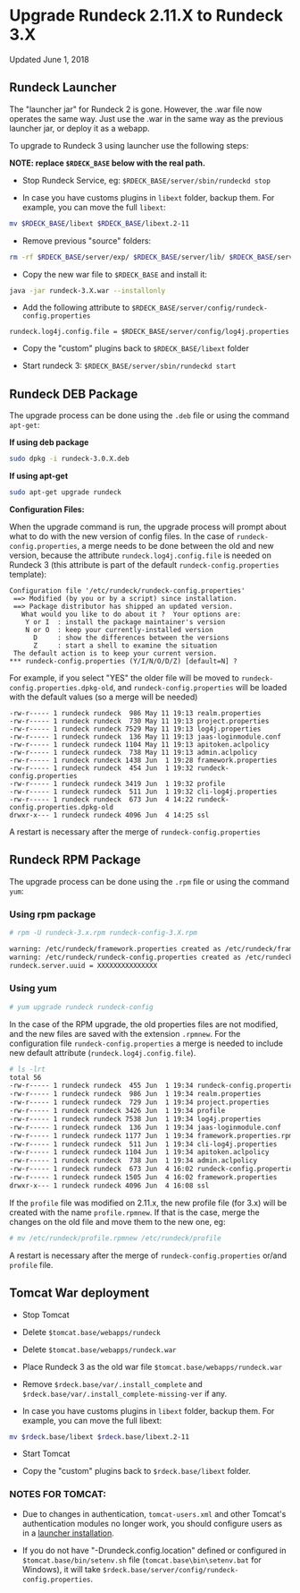 # Upgrade Rundeck 2.11.X to Rundeck 3.X

Updated June 1, 2018

## Rundeck Launcher

The "launcher jar" for Rundeck 2 is gone. However, the .war file now operates the same way. Just use the .war in the same way as the previous launcher jar, or deploy it as a webapp.

To upgrade to Rundeck 3 using launcher use the following steps:

**NOTE: replace `$RDECK_BASE` below with the real path.**

- Stop Rundeck Service, eg: `$RDECK_BASE/server/sbin/rundeckd stop`

- In case you have customs plugins in `libext` folder, backup them. For example, you can move the full `libext`:

```sh
mv $RDECK_BASE/libext $RDECK_BASE/libext.2-11
```

- Remove previous "source" folders:

```sh
rm -rf $RDECK_BASE/server/exp/ $RDECK_BASE/server/lib/ $RDECK_BASE/server/sbin/ $RDECK_BASE/tools/
```

- Copy the new war file to `$RDECK_BASE` and install it:

```sh
java -jar rundeck-3.X.war --installonly
```

- Add the following attribute to `$RDECK_BASE/server/config/rundeck-config.properties`

```properties
rundeck.log4j.config.file = $RDECK_BASE/server/config/log4j.properties
```

- Copy the "custom" plugins back to `$RDECK_BASE/libext` folder

- Start rundeck 3: `$RDECK_BASE/server/sbin/rundeckd start`

## Rundeck DEB Package

The upgrade process can be done using the `.deb` file or using the command `apt-get`:

**If using deb package**

```sh
sudo dpkg -i rundeck-3.0.X.deb
```

**If using apt-get**

```sh
sudo apt-get upgrade rundeck
```

**Configuration Files:**

When the upgrade command is run, the upgrade process will prompt about what to do with the new version of config files. In the case of `rundeck-config.properties`, a merge needs to be done between the old and new version, because the attribute `rundeck.log4j.config.file` is needed on Rundeck 3 (this attribute is part of the default `rundeck-config.properties` template):

```
Configuration file '/etc/rundeck/rundeck-config.properties'
 ==> Modified (by you or by a script) since installation.
 ==> Package distributor has shipped an updated version.
   What would you like to do about it ?  Your options are:
    Y or I  : install the package maintainer's version
    N or O  : keep your currently-installed version
      D     : show the differences between the versions
      Z     : start a shell to examine the situation
 The default action is to keep your current version.
*** rundeck-config.properties (Y/I/N/O/D/Z) [default=N] ?
```

For example, if you select "YES" the older file will be moved to `rundeck-config.properties.dpkg-old`, and `rundeck-config.properties` will be loaded with the default values (so a merge will be needed)

```
-rw-r----- 1 rundeck rundeck  986 May 11 19:13 realm.properties
-rw-r----- 1 rundeck rundeck  730 May 11 19:13 project.properties
-rw-r----- 1 rundeck rundeck 7529 May 11 19:13 log4j.properties
-rw-r----- 1 rundeck rundeck  136 May 11 19:13 jaas-loginmodule.conf
-rw-r----- 1 rundeck rundeck 1104 May 11 19:13 apitoken.aclpolicy
-rw-r----- 1 rundeck rundeck  738 May 11 19:13 admin.aclpolicy
-rw-r----- 1 rundeck rundeck 1438 Jun  1 19:28 framework.properties
-rw-r----- 1 rundeck rundeck  454 Jun  1 19:32 rundeck-config.properties
-rw-r----- 1 rundeck rundeck 3419 Jun  1 19:32 profile
-rw-r----- 1 rundeck rundeck  511 Jun  1 19:32 cli-log4j.properties
-rw-r----- 1 rundeck rundeck  673 Jun  4 14:22 rundeck-config.properties.dpkg-old
drwxr-x--- 1 rundeck rundeck 4096 Jun  4 14:25 ssl
```

A restart is necessary after the merge of `rundeck-config.properties`

## Rundeck RPM Package

The upgrade process can be done using the `.rpm` file or using the command `yum`:

### Using rpm package

```sh
# rpm -U rundeck-3.x.rpm rundeck-config-3.X.rpm

warning: /etc/rundeck/framework.properties created as /etc/rundeck/framework.properties.rpmnew
warning: /etc/rundeck/rundeck-config.properties created as /etc/rundeck/rundeck-config.properties.rpmnew
rundeck.server.uuid = XXXXXXXXXXXXXXX

```

### Using yum

```sh
# yum upgrade rundeck rundeck-config
```

In the case of the RPM upgrade, the old properties files are not modified, and the new files are saved with the extension `.rpmnew`. For the configuration file `rundeck-config.properties` a merge is needed to include new default attribute (`rundeck.log4j.config.file`).

```sh
# ls -lrt
total 56
-rw-r----- 1 rundeck rundeck  455 Jun  1 19:34 rundeck-config.properties.rpmnew
-rw-r----- 1 rundeck rundeck  986 Jun  1 19:34 realm.properties
-rw-r----- 1 rundeck rundeck  729 Jun  1 19:34 project.properties
-rw-r----- 1 rundeck rundeck 3426 Jun  1 19:34 profile
-rw-r----- 1 rundeck rundeck 7538 Jun  1 19:34 log4j.properties
-rw-r----- 1 rundeck rundeck  136 Jun  1 19:34 jaas-loginmodule.conf
-rw-r----- 1 rundeck rundeck 1177 Jun  1 19:34 framework.properties.rpmnew
-rw-r----- 1 rundeck rundeck  511 Jun  1 19:34 cli-log4j.properties
-rw-r----- 1 rundeck rundeck 1104 Jun  1 19:34 apitoken.aclpolicy
-rw-r----- 1 rundeck rundeck  738 Jun  1 19:34 admin.aclpolicy
-rw-r----- 1 rundeck rundeck  673 Jun  4 16:02 rundeck-config.properties
-rw-r----- 1 rundeck rundeck 1505 Jun  4 16:02 framework.properties
drwxr-x--- 1 rundeck rundeck 4096 Jun  4 16:08 ssl
```

If the `profile` file was modified on 2.11.x, the new profile file (for 3.x) will be created with the name `profile.rpmnew`. If that is the case, merge the changes on the old file and move them to the new one, eg:

```sh
# mv /etc/rundeck/profile.rpmnew /etc/rundeck/profile
```

A restart is necessary after the merge of `rundeck-config.properties` or/and `profile` file.

## Tomcat War deployment

- Stop Tomcat

- Delete `$tomcat.base/webapps/rundeck`

- Delete `$tomcat.base/webapps/rundeck.war`

- Place Rundeck 3 as the old war file `$tomcat.base/webapps/rundeck.war`

- Remove `$rdeck.base/var/.install_complete` and `$rdeck.base/var/.install_complete-missing-ver` if any.

- In case you have customs plugins in `libext` folder, backup them. For example, you can move the full libext:

```sh
mv $rdeck.base/libext $rdeck.base/libext.2-11
```

- Start Tomcat

- Copy the "custom" plugins back to `$rdeck.base/libext` folder.

### NOTES FOR TOMCAT:

- Due to changes in authentication, `tomcat-users.xml` and other Tomcat's authentication modules no longer work, you should configure users as in a [launcher installation](/administration/security/authentication.md#authenticating-users).

- If you do not have "-Drundeck.config.location" defined or configured in `$tomcat.base/bin/setenv.sh` file (`tomcat.base\bin\setenv.bat` for Windows), it will take `$rdeck.base/server/config/rundeck-config.properties`.
